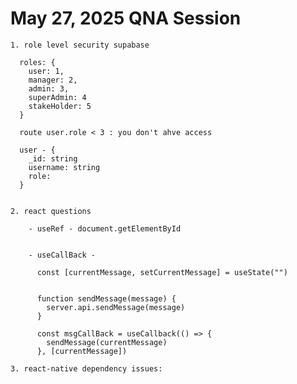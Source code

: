 # May 27, 2025 QNA Session

    1. role level security supabase

      roles: {
        user: 1,
        manager: 2,
        admin: 3,
        superAdmin: 4
        stakeHolder: 5
      }

      route user.role < 3 : you don't ahve access

      user - {
        _id: string
        username: string
        role:
      }


    2. react questions

        - useRef - document.getElementById


        - useCallBack -

          const [currentMessage, setCurrentMessage] = useState("")


          function sendMessage(message) {
            server.api.sendMessage(message)
          }

          const msgCallBack = useCallback(() => {
            sendMessage(currentMessage)
          }, [currentMessage])

    3. react-native dependency issues:
